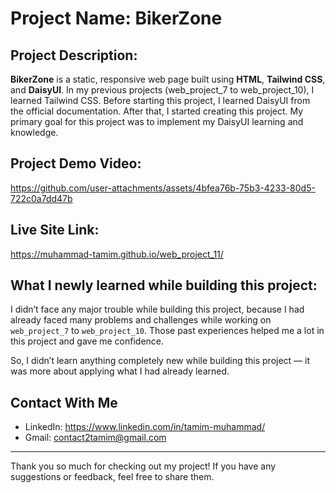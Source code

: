 # Project Name: BikerZone

## Project Description:
**BikerZone** is a static, responsive web page built using **HTML**, **Tailwind CSS**, and **DaisyUI**.  In my previous projects (web_project_7 to web_project_10), I learned Tailwind CSS. Before starting this project, I learned DaisyUI from the official documentation. After that, I started creating this project. My primary goal for this project was to implement my DaisyUI learning and knowledge.

## Project Demo Video: 
https://github.com/user-attachments/assets/4bfea76b-75b3-4233-80d5-722c0a7dd47b

## Live Site Link:
https://muhammad-tamim.github.io/web_project_11/

## What I newly learned while building this project:
I didn’t face any major trouble while building this project, because I had already faced many problems and challenges while working on `web_project_7` to `web_project_10`. Those past experiences helped me a lot in this project and gave me confidence.

So, I didn’t learn anything completely new while building this project — it was more about applying what I had already learned.

## Contact With Me
- LinkedIn: https://www.linkedin.com/in/tamim-muhammad/  
- Gmail: contact2tamim@gmail.com
---
Thank you so much for checking out my project!
If you have any suggestions or feedback, feel free to share them.
